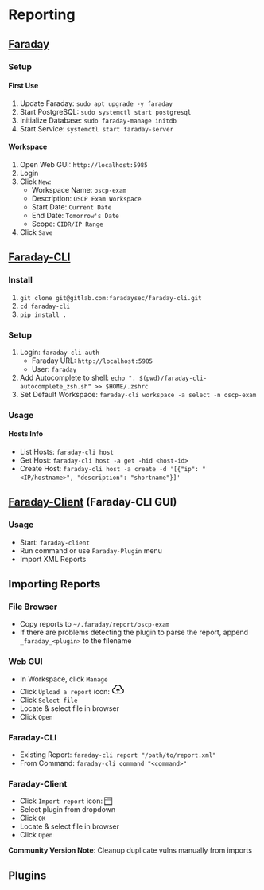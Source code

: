 # Reporting

## [Faraday](https://github.com/infobyte/faraday)

### Setup

#### First Use

1. Update Faraday: `sudo apt upgrade -y faraday`
2. Start PostgreSQL: `sudo systemctl start postgresql`
3. Initialize Database: `sudo faraday-manage initdb`
4. Start Service: `systemctl start faraday-server`

#### Workspace

1. Open Web GUI: `http://localhost:5985`
2. Login
3. Click `New`:
   - Workspace Name: `oscp-exam`
   - Description: `OSCP Exam Workspace`
   - Start Date: `Current Date`
   - End Date: `Tomorrow's Date`
   - Scope: `CIDR/IP Range`
4. Click `Save`

## [Faraday-CLI](https://github.com/infobyte/faraday-cli)

### Install

1. `git clone git@gitlab.com:faradaysec/faraday-cli.git`
2. `cd faraday-cli`
3. `pip install .`

### Setup

1. Login: `faraday-cli auth`
   - Faraday URL: `http://localhost:5985`
   - User: `faraday`
2. Add Autocomplete to shell: `echo ". $(pwd)/faraday-cli-autocomplete_zsh.sh" >> $HOME/.zshrc`
3. Set Default Workspace: `faraday-cli workspace -a select -n oscp-exam`

### Usage

#### Hosts Info

- List Hosts: `faraday-cli host`
- Get Host: `faraday-cli host -a get -hid <host-id>`
- Create Host: `faraday-cli host -a create -d '[{"ip": "<IP/hostname>", "description": "shortname"}]'`

## [Faraday-Client](https://github.com/infobyte/faraday/wiki/Faraday-Client) (Faraday-CLI GUI)

### Usage

- Start: `faraday-client`
- Run command or use `Faraday-Plugin` menu
- Import XML Reports

## Importing Reports

### File Browser

- Copy reports to `~/.faraday/report/oscp-exam`
- If there are problems detecting the plugin to parse the report, append `_faraday_<plugin>` to the filename

### Web GUI

- In Workspace, click `Manage`
- Click `Upload a report` icon: <img src="Assets/Img/Faraday-web-upload.svg" height="25" style="vertical-align:bottom">
- Click `Select file`
- Locate & select file in browser
- Click `Open`

### Faraday-CLI

- Existing Report: `faraday-cli report "/path/to/report.xml"`
- From Command: `faraday-cli command "<command>"`

### Faraday-Client

- Click `Import report` icon: <img src="Assets/Img/Faraday-client-upload.png" style="vertical-align:bottom">
- Select plugin from dropdown
- Click `OK`
- Locate & select file in browser
- Click `Open`

**Community Version Note**: Cleanup duplicate vulns manually from imports

## Plugins
